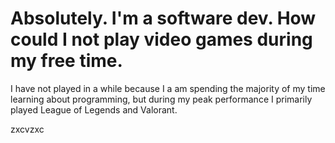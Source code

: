 
<h1> Absolutely. I'm a software dev. How could I not play video games during my free time. </h1>
I have not played in a while because I a am spending the majority of my time learning about programming, but during my peak performance I primarily played League of Legends and Valorant.

zxcvzxc

